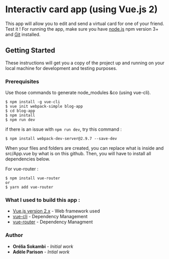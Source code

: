 # Interactiv card app (using Vue.js 2) 

This app will allow you to edit and send a virtual card for one of your friend. Test it !
For running the app, make sure you have [node.js](https://nodejs.org/en/) npm version 3+ and [Git](https://git-scm.com/) installed.

## Getting Started
These instructions will get you a copy of the project up and running on your local machine for development and testing purposes.

### Prerequisites

Use those commands to generate node_modules &co (using vue-cli).
```
$ npm install -g vue-cli
$ vue init webpack-simple blog-app
$ cd blog-app
$ npm install
$ npm run dev

```

if there is an issue with ```npm run dev```, try this command : 
```
$ npm install webpack-dev-server@2.9.7 --save-dev
```

When your files and folders are created, you can replace what is inside and src/App.vue by what is on this github. Then, you will have to install all dependencies below.

For vue-router :
```
$ npm install vue-router
or
$ yarn add vue-router
```

### What I used to build this app :
* [Vue.js version 2.x](https://vuejs.org/) - Web framework used
* [vue-cli](https://github.com/vuejs/vue-cli) - Dependency Management
* [vue-router](https://router.vuejs.org/en/installation.html) - Dependency Managment

### Author
* **Orélia Sokambi** - *Initial work*
* **Adèle Parison** - *Intial work*

